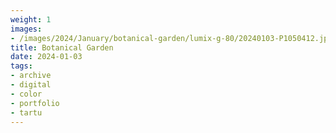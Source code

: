 ```yaml
---
weight: 1
images:
- /images/2024/January/botanical-garden/lumix-g-80/20240103-P1050412.jpg
title: Botanical Garden
date: 2024-01-03
tags:
- archive
- digital
- color
- portfolio
- tartu
---
```

